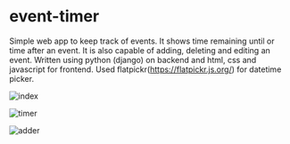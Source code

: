 # event-timer
Simple web app to keep track of events. It shows time remaining until or time after an event. It is also capable of adding, deleting and editing an event. Written using python (django) on backend and html, css and javascript for frontend. Used flatpickr(https://flatpickr.js.org/) for datetime picker.

![index](https://github.com/angshu-magar/event-timer/assets/109417091/5ca0fe7d-05de-4ff7-ac94-04fa7520e8ae)

![timer](https://github.com/angshu-magar/event-timer/assets/109417091/355d8b6c-45af-475f-aa7c-3ad3601b90f4)

![adder](https://github.com/angshu-magar/event-timer/assets/109417091/79793802-28be-491f-bd5c-8d1967d5bbff)
